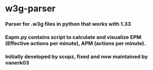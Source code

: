 # w3g-parser

### Parser for .w3g files in python that works with 1.33
### Eapm.py contains script to calculate and visualize EPM (Effective actions per minute), APM (actions per minute).
### Initially developed by scopz, fixed and now maintained by vanerk03
